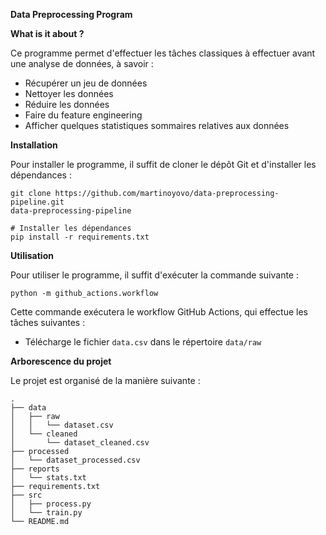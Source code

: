 **Data  Preprocessing  Program**

**What is it about ?**

Ce programme permet d'effectuer les tâches classiques à effectuer avant une analyse de données, à savoir :

* Récupérer un jeu de données
* Nettoyer les données
* Réduire les données
* Faire du feature engineering
* Afficher quelques statistiques sommaires relatives aux données

**Installation**

Pour installer le programme, il suffit de cloner le dépôt Git et d'installer les dépendances :

```
git clone https://github.com/martinoyovo/data-preprocessing-pipeline.git
data-preprocessing-pipeline

# Installer les dépendances
pip install -r requirements.txt
```

**Utilisation**

Pour utiliser le programme, il suffit d'exécuter la commande suivante :

```
python -m github_actions.workflow
```

Cette commande exécutera le workflow GitHub Actions, qui effectue les tâches suivantes :

* Télécharge le fichier `data.csv` dans le répertoire `data/raw`

**Arborescence du projet**

Le projet est organisé de la manière suivante :

```
.
├── data
│   ├── raw
│   │   └── dataset.csv
│   └── cleaned
│       └── dataset_cleaned.csv
├── processed
│   └── dataset_processed.csv
├── reports
│   └── stats.txt
├── requirements.txt
├── src
│   ├── process.py
│   └── train.py
└── README.md
```

